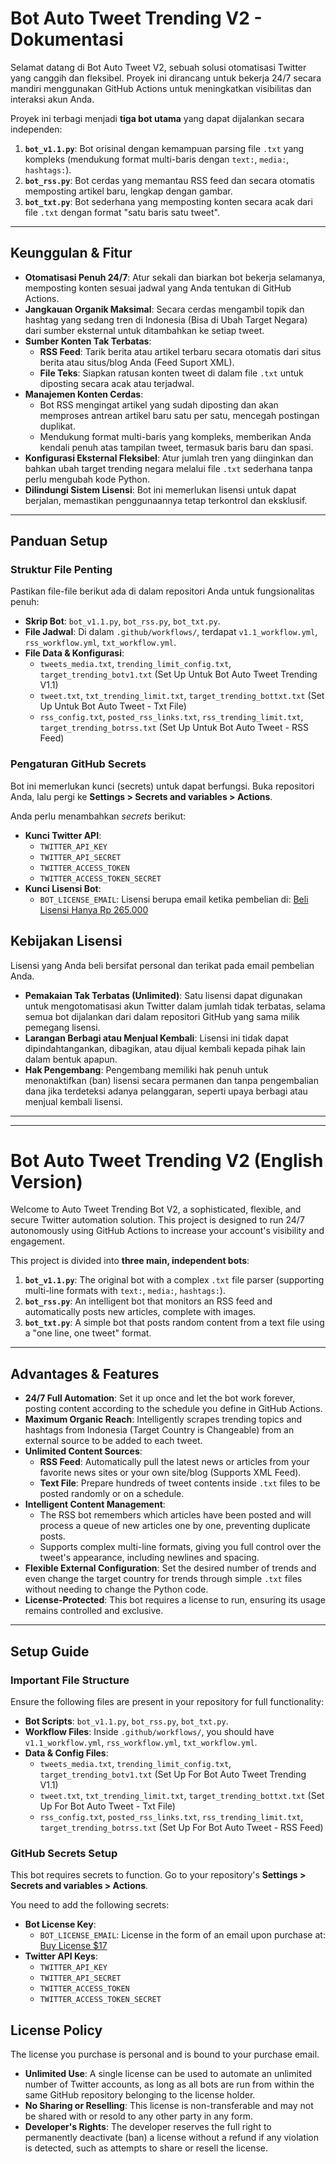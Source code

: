 # Bot Auto Tweet Trending V2 - Dokumentasi

Selamat datang di Bot Auto Tweet V2, sebuah solusi otomatisasi Twitter yang canggih dan fleksibel. Proyek ini dirancang untuk bekerja 24/7 secara mandiri menggunakan GitHub Actions untuk meningkatkan visibilitas dan interaksi akun Anda.

Proyek ini terbagi menjadi **tiga bot utama** yang dapat dijalankan secara independen:
1.  **`bot_v1.1.py`**: Bot orisinal dengan kemampuan parsing file `.txt` yang kompleks (mendukung format multi-baris dengan `text:`, `media:`, `hashtags:`).
2.  **`bot_rss.py`**: Bot cerdas yang memantau RSS feed dan secara otomatis memposting artikel baru, lengkap dengan gambar.
3.  **`bot_txt.py`**: Bot sederhana yang memposting konten secara acak dari file `.txt` dengan format "satu baris satu tweet".

---

## Keunggulan & Fitur

* **Otomatisasi Penuh 24/7**: Atur sekali dan biarkan bot bekerja selamanya, memposting konten sesuai jadwal yang Anda tentukan di GitHub Actions.
* **Jangkauan Organik Maksimal**: Secara cerdas mengambil topik dan hashtag yang sedang tren di Indonesia (Bisa di Ubah Target Negara) dari sumber eksternal untuk ditambahkan ke setiap tweet.
* **Sumber Konten Tak Terbatas**:
    * **RSS Feed**: Tarik berita atau artikel terbaru secara otomatis dari situs berita atau situs/blog Anda (Feed Suport XML).
    * **File Teks**: Siapkan ratusan konten tweet di dalam file `.txt` untuk diposting secara acak atau terjadwal.
* **Manajemen Konten Cerdas**:
    * Bot RSS mengingat artikel yang sudah diposting dan akan memproses antrean artikel baru satu per satu, mencegah postingan duplikat.
    * Mendukung format multi-baris yang kompleks, memberikan Anda kendali penuh atas tampilan tweet, termasuk baris baru dan spasi.
* **Konfigurasi Eksternal Fleksibel**: Atur jumlah tren yang diinginkan dan bahkan ubah target trending negara melalui file `.txt` sederhana tanpa perlu mengubah kode Python.
* **Dilindungi Sistem Lisensi**: Bot ini memerlukan lisensi untuk dapat berjalan, memastikan penggunaannya tetap terkontrol dan eksklusif.

---

## Panduan Setup

### Struktur File Penting
Pastikan file-file berikut ada di dalam repositori Anda untuk fungsionalitas penuh:
* **Skrip Bot**: `bot_v1.1.py`, `bot_rss.py`, `bot_txt.py`.
* **File Jadwal**: Di dalam `.github/workflows/`, terdapat `v1.1_workflow.yml`, `rss_workflow.yml`, `txt_workflow.yml`.
* **File Data & Konfigurasi**:
    * `tweets_media.txt`, `trending_limit_config.txt`, `target_trending_botv1.txt` (Set Up Untuk Bot Auto Tweet Trending V1.1)
    * `tweet.txt`, `txt_trending_limit.txt`, `target_trending_bottxt.txt` (Set Up Untuk Bot Auto Tweet - Txt File)
    * `rss_config.txt`, `posted_rss_links.txt`, `rss_trending_limit.txt`, `target_trending_botrss.txt` (Set Up Untuk Bot Auto Tweet - RSS Feed)
   

### Pengaturan GitHub Secrets
Bot ini memerlukan kunci (secrets) untuk dapat berfungsi. Buka repositori Anda, lalu pergi ke **Settings > Secrets and variables > Actions**.

Anda perlu menambahkan *secrets* berikut:

* **Kunci Twitter API**:
    * `TWITTER_API_KEY`
    * `TWITTER_API_SECRET`
    * `TWITTER_ACCESS_TOKEN`
    * `TWITTER_ACCESS_TOKEN_SECRET`
* **Kunci Lisensi Bot**:
    * `BOT_LICENSE_EMAIL`: Lisensi berupa email ketika pembelian di: [Beli Lisensi Hanya Rp 265.000](https://lynk.id/belajaradmobpemula/62e39l28yd2o)
 
## Kebijakan Lisensi

Lisensi yang Anda beli bersifat personal dan terikat pada email pembelian Anda.

* **Pemakaian Tak Terbatas (Unlimited)**: Satu lisensi dapat digunakan untuk mengotomatisasi akun Twitter dalam jumlah tidak terbatas, selama semua bot dijalankan dari dalam repositori GitHub yang sama milik pemegang lisensi.
* **Larangan Berbagi atau Menjual Kembali**: Lisensi ini tidak dapat dipindahtangankan, dibagikan, atau dijual kembali kepada pihak lain dalam bentuk apapun.
* **Hak Pengembang**: Pengembang memiliki hak penuh untuk menonaktifkan (ban) lisensi secara permanen dan tanpa pengembalian dana jika terdeteksi adanya pelanggaran, seperti upaya berbagi atau menjual kembali lisensi.

---
---

# Bot Auto Tweet Trending V2 (English Version)

Welcome to Auto Tweet Trending Bot V2, a sophisticated, flexible, and secure Twitter automation solution. This project is designed to run 24/7 autonomously using GitHub Actions to increase your account's visibility and engagement.

This project is divided into **three main, independent bots**:
1.  **`bot_v1.1.py`**: The original bot with a complex `.txt` file parser (supporting multi-line formats with `text:`, `media:`, `hashtags:`).
2.  **`bot_rss.py`**: An intelligent bot that monitors an RSS feed and automatically posts new articles, complete with images.
3.  **`bot_txt.py`**: A simple bot that posts random content from a text file using a "one line, one tweet" format.

---

## Advantages & Features

* **24/7 Full Automation**: Set it up once and let the bot work forever, posting content according to the schedule you define in GitHub Actions.
* **Maximum Organic Reach**: Intelligently scrapes trending topics and hashtags from Indonesia (Target Country is Changeable) from an external source to be added to each tweet.
* **Unlimited Content Sources**:
    * **RSS Feed**: Automatically pull the latest news or articles from your favorite news sites or your own site/blog (Supports XML Feed).
    * **Text File**: Prepare hundreds of tweet contents inside `.txt` files to be posted randomly or on a schedule.
* **Intelligent Content Management**:
    * The RSS bot remembers which articles have been posted and will process a queue of new articles one by one, preventing duplicate posts.
    * Supports complex multi-line formats, giving you full control over the tweet's appearance, including newlines and spacing.
* **Flexible External Configuration**: Set the desired number of trends and even change the target country for trends through simple `.txt` files without needing to change the Python code.
* **License-Protected**: This bot requires a license to run, ensuring its usage remains controlled and exclusive.

---

## Setup Guide

### Important File Structure
Ensure the following files are present in your repository for full functionality:
* **Bot Scripts**: `bot_v1.1.py`, `bot_rss.py`, `bot_txt.py`.
* **Workflow Files**: Inside `.github/workflows/`, you should have `v1.1_workflow.yml`, `rss_workflow.yml`, `txt_workflow.yml`.
* **Data & Config Files**:
    * `tweets_media.txt`, `trending_limit_config.txt`, `target_trending_botv1.txt` (Set Up For Bot Auto Tweet Trending V1.1)
    * `tweet.txt`, `txt_trending_limit.txt`, `target_trending_bottxt.txt` (Set Up For Bot Auto Tweet - Txt File)
    * `rss_config.txt`, `posted_rss_links.txt`, `rss_trending_limit.txt`, `target_trending_botrss.txt` (Set Up For Bot Auto Tweet - RSS Feed)

### GitHub Secrets Setup
This bot requires secrets to function. Go to your repository's **Settings > Secrets and variables > Actions**.

You need to add the following secrets:
* **Bot License Key**:
    * `BOT_LICENSE_EMAIL`: License in the form of an email upon purchase at: [Buy License $17](https://lynk.id/belajaradmobpemula/62e39l28yd2o)
* **Twitter API Keys**:
    * `TWITTER_API_KEY`
    * `TWITTER_API_SECRET`
    * `TWITTER_ACCESS_TOKEN`
    * `TWITTER_ACCESS_TOKEN_SECRET`
 
## License Policy

The license you purchase is personal and is bound to your purchase email.

* **Unlimited Use**: A single license can be used to automate an unlimited number of Twitter accounts, as long as all bots are run from within the same GitHub repository belonging to the license holder.
* **No Sharing or Reselling**: This license is non-transferable and may not be shared with or resold to any other party in any form.
* **Developer's Rights**: The developer reserves the full right to permanently deactivate (ban) a license without a refund if any violation is detected, such as attempts to share or resell the license.

